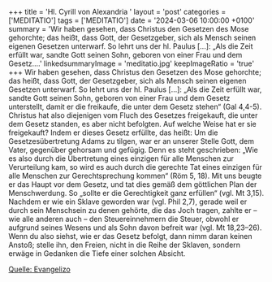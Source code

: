 +++
title = 'Hl. Cyrill von Alexandria  '
layout = 'post'
categories = ['MEDITATIO']
tags = ['MEDITATIO']
date = '2024-03-06 10:00:00 +0100'
summary = 'Wir haben gesehen, dass Christus den Gesetzen des Mose gehorchte; das heißt, dass Gott, der Gesetzgeber, sich als Mensch seinen eigenen Gesetzen unterwarf. So lehrt uns der hl. Paulus [...]: „Als die Zeit erfüllt war, sandte Gott seinen Sohn, geboren von einer Frau und dem Gesetz....'
linkedsummaryImage = 'meditatio.jpg'
keepImageRatio = 'true'
+++
Wir haben gesehen, dass Christus den Gesetzen des Mose gehorchte; das heißt, dass Gott, der Gesetzgeber, sich als Mensch seinen eigenen Gesetzen unterwarf. So lehrt uns der hl. Paulus [...]: „Als die Zeit erfüllt war, sandte Gott seinen Sohn, geboren von einer Frau und dem Gesetz unterstellt, damit er die freikaufe, die unter dem Gesetz stehen“ (Gal 4,4-5).<!--more--> Christus hat also diejenigen vom Fluch des Gesetzes freigekauft, die unter dem Gesetz standen, es aber nicht befolgten. Auf welche Weise hat er sie freigekauft? Indem er dieses Gesetz erfüllte, das heißt: Um die Gesetzesübertretung Adams zu tilgen, war er an unserer Stelle Gott, dem Vater, gegenüber gehorsam und gefügig. Denn es steht geschrieben: „Wie es also durch die Übertretung eines einzigen für alle Menschen zur Verurteilung kam, so wird es auch durch die gerechte Tat eines einzigen für alle Menschen zur Gerechtsprechung kommen“ (Röm 5, 18). Mit uns beugte er das Haupt vor dem Gesetz, und tat dies gemäß dem göttlichen Plan der Menschwerdung. So „sollte er die Gerechtigkeit ganz erfüllen“ (vgl. Mt 3,15).
Nachdem er wie ein Sklave geworden war (vgl. Phil 2,7), gerade weil er durch sein Menschsein zu denen gehörte, die das Joch tragen, zahlte er – wie alle anderen auch – den Steuereinnehmern die Steuer, obwohl er aufgrund seines Wesens und als Sohn davon befreit war (vgl. Mt 18,23–26). Wenn du also siehst, wie er das Gesetz befolgt, dann nimm daran keinen Anstoß; stelle ihn, den Freien, nicht in die Reihe der Sklaven, sondern erwäge in Gedanken die Tiefe einer solchen Absicht.



[Quelle: Evangelizo](https://evangeliumtagfuertag.org/DE/gospel)
